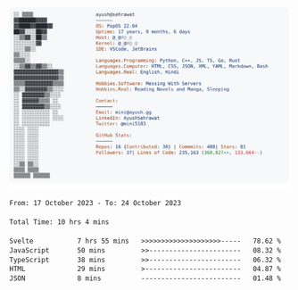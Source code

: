 <a href="https://github.com/AyushSehrawat/AyushSehrawat">
  <picture>
    <source media="(prefers-color-scheme: dark)" srcset="https://raw.githubusercontent.com/AyushSehrawat/AyushSehrawat/main/dark_mode.svg">
    <img alt="Andrew Grant's GitHub Profile README" src="https://raw.githubusercontent.com/AyushSehrawat/AyushSehrawat/main/light_mode.svg">
  </picture>
</a>

<!--START_SECTION:waka-->

```txt
From: 17 October 2023 - To: 24 October 2023

Total Time: 10 hrs 4 mins

Svelte           7 hrs 55 mins   >>>>>>>>>>>>>>>>>>>>-----   78.62 %
JavaScript       50 mins         >>-----------------------   08.32 %
TypeScript       38 mins         >>-----------------------   06.32 %
HTML             29 mins         >------------------------   04.87 %
JSON             8 mins          -------------------------   01.48 %
```

<!--END_SECTION:waka-->
